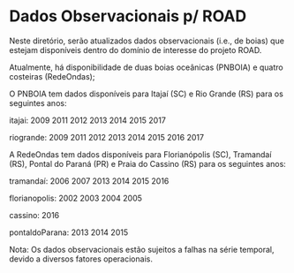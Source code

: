 # Dados Observacionais p/ ROAD

Neste diretório, serão atualizados dados observacionais (i.e., de boias) que estejam disponíveis dentro do domínio de interesse do projeto ROAD.

Atualmente, há disponibilidade de duas boias oceânicas (PNBOIA) e quatro costeiras (RedeOndas);


O PNBOIA tem dados disponíveis para Itajaí (SC) e Rio Grande (RS) para os seguintes anos:

itajai: 2009 2011 2012 2013 2014 2015 2017

riogrande: 2009 2011 2012 2013 2014 2015 2016 2017


A RedeOndas tem dados disponíveis para Florianópolis (SC), Tramandaí (RS), Pontal do Paraná (PR) e Praia do Cassino (RS) para os seguintes anos:

tramandaí: 2006 2007 2013 2014 2015 2016

florianopolis: 2002 2003 2004 2005

cassino: 2016

pontaldoParana: 2013 2014 2015


Nota: Os dados observacionais estão sujeitos a falhas na série temporal, devido a diversos fatores operacionais.
